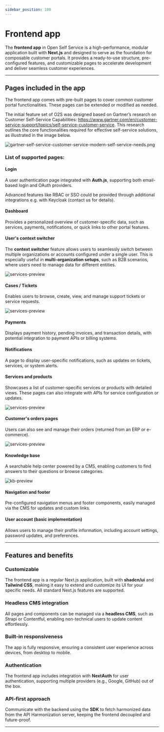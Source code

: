 ```yaml
---
sidebar_position: 100
---
```


# Frontend app

The **frontend app** in Open Self Service is a high-performance, modular application built with **Next.js** and designed to serve as the foundation for composable customer portals. It provides a ready-to-use structure, pre-configured features, and customizable pages to accelerate development and deliver seamless customer experiences.

---

## Pages included in the app

The frontend app comes with pre-built pages to cover common customer portal functionalities. These pages can be extended or modified as needed.

The initial feature set of O2S was designed based on Gartner’s research on Customer Self-Service Capabilities: https://www.gartner.com/en/customer-service-support/topics/self-service-customer-service.
This research outlines the core functionalities required for effective self-service solutions, as illustrated in the image below.

![gartner-self-service-customer-service-modern-self-service-needs.png](gartner-self-service-customer-service-modern-self-service-needs.png)

### List of supported pages:

#### Login
A user authentication page integrated with **Auth.js**, supporting both email-based login and OAuth providers.

Advanced features like RBAC or SSO could be provided through additional integrations e.g. with Keycloak (contact us for details).

#### Dashboard
Provides a personalized overview of customer-specific data, such as services, payments, notifications, or quick links to other portal features.

#### User's context switcher
The **context switcher** feature allows users to seamlessly switch between multiple organizations or accounts configured under a single user. This is especially useful in **multi-organization setups**, such as B2B scenarios, where users need to manage data for different entities.

![services-preview](/img/blog/o2s-context-switcher.png)

#### Cases / Tickets
Enables users to browse, create, view, and manage support tickets or service requests.

![services-preview](/img/blog/o2s-ticket-submission.png)

#### Payments
Displays payment history, pending invoices, and transaction details, with potential integration to payment APIs or billing systems.

#### Notifications
A page to display user-specific notifications, such as updates on tickets, services, or system alerts.

#### Services and products
Showcases a list of customer-specific services or products with detailed views. These pages can also integrate with APIs for service configuration or updates.

![services-preview](/img/blog/o2s-services.png)

#### Customer's orders pages
Users can also see and manage their orders (returned from an ERP or e-commerce).

![services-preview](/img/blog/o2s-orders.png)

#### Knowledge base
A searchable help center powered by a CMS, enabling customers to find answers to their questions or browse categories.

![kb-preview](/img/blog/o2s-knowledge-base.png)

#### Navigation and footer
Pre-configured navigation menus and footer components, easily managed via the CMS for updates and custom links.

#### User account (basic implementation)
Allows users to manage their profile information, including account settings, password updates, and preferences.

---

## Features and benefits

### Customizable
The frontend app is a regular Next.js application, built with **shadcn/ui** and **Tailwind CSS**, making it easy to extend and customize its UI for your specific needs.
All standard Next.js features are supported.

### Headless CMS integration
All pages and components can be managed via a **headless CMS**, such as Strapi or Contentful, enabling non-technical users to update content effortlessly.

### Built-in responsiveness
The app is fully responsive, ensuring a consistent user experience across devices, from desktop to mobile.

### Authentication
The frontend app includes integration with **NextAuth** for user authentication, supporting multiple providers (e.g., Google, GitHub) out of the box.

### API-first approach
Communicate with the backend using the **SDK** to fetch harmonized data from the API Harmonization server, keeping the frontend decoupled and future-proof.

---

